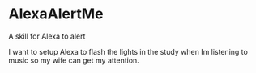 # AlexaAlertMe
A skill for Alexa to alert

I want to setup Alexa to flash the lights in the study when Im listening to music so my wife can get my attention.
